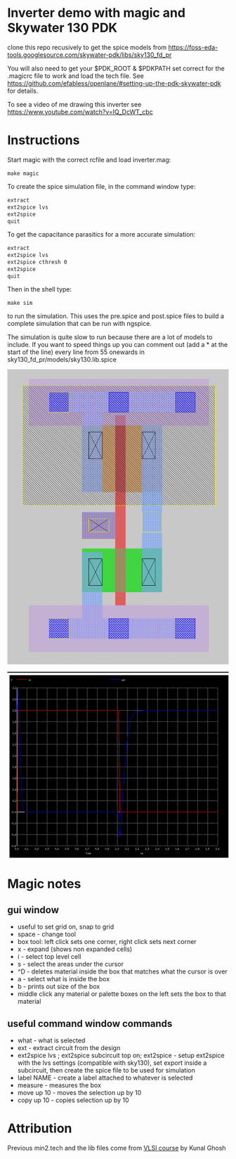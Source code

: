 # Inverter demo with magic and Skywater 130 PDK

clone this repo recusively to get the spice models from https://foss-eda-tools.googlesource.com/skywater-pdk/libs/sky130_fd_pr

You will also need to get your $PDK_ROOT & $PDKPATH set correct for the .magicrc file to work and load the tech file. See https://github.com/efabless/openlane/#setting-up-the-pdk-skywater-pdk for details.

To see a video of me drawing this inverter see https://www.youtube.com/watch?v=IQ_DcWT_cbc

# Instructions

Start magic with the correct rcfile and load inverter.mag:

    make magic

To create the spice simulation file, in the command window type:

    extract
    ext2spice lvs
    ext2spice
    quit

To get the capacitance parasitics for a more accurate simulation:

    extract
    ext2spice lvs
    ext2spice cthresh 0
    ext2spice
    quit

Then in the shell type:

    make sim

to run the simulation. This uses the pre.spice and post.spice files to build a complete simulation that can be run with ngspice.

The simulation is quite slow to run because there are a lot of models to include. If you want to speed things up you can comment out (add a * at the start of the line) every line from 55 onewards in sky130_fd_pr/models/sky130.lib.spice

![inverter](inverter.png)

![simulation](sim.png)

# Magic notes

## gui window

* useful to set grid on, snap to grid
* space - change tool
* box tool: left click sets one corner, right click sets next corner
* x - expand (shows non expanded cells)
* i - select top level cell
* s - select the areas under the cursor
* ^D - deletes material inside the box that matches what the cursor is over
* a - select what is inside the box
* b - prints out size of the box
* middle click any material or palette boxes on the left sets the box to that material

## useful command window commands

* what - what is selected
* ext - extract circuit from the design
* ext2spice lvs ; ext2spice subcircuit top on; ext2spice - setup ext2spice with the lvs settings (compatible with sky130), set export inside a subcircuit, then create the spice file to be used for simulation
* label NAME - create a label attached to whatever is selected
* measure - measures the box
* move up 10 - moves the selection up by 10
* copy up 10 - copies selection up by 10

# Attribution

Previous min2.tech and the lib files come from [VLSI course](https://www.udemy.com/course/vlsi-academy-custom-layout/) by Kunal Ghosh
